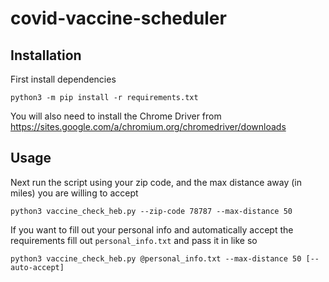 # covid-vaccine-scheduler

## Installation
First install dependencies 
```
python3 -m pip install -r requirements.txt
```
You will also need to install the Chrome Driver from 
https://sites.google.com/a/chromium.org/chromedriver/downloads

## Usage
Next run the script using your zip code, and the max distance away (in miles) you are willing to accept
```
python3 vaccine_check_heb.py --zip-code 78787 --max-distance 50
```

If you want to fill out your personal info and automatically accept the requirements fill out `personal_info.txt` and pass it in like so
```
python3 vaccine_check_heb.py @personal_info.txt --max-distance 50 [--auto-accept]
```
